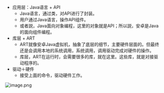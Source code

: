  

- 应用层：Java语言 + API
  - Java语言，通过类，对API进行了封装。
  - 用户通过Java语言，操作API组件。
  - 或者説，Java面向对象编程，这里的对象就是API；所以説，安卓是Java的面向组件编程。
- 库层 + ART
  - ART就像安卓Java虚拟机，抽象了底层的细节，主要硬件层面的。但最终还是会调用本地的系统调用，系统调用，调用驱动完成对硬件的操作。
  - 库层，ART在运行时，会需要很多的库，就在这里。这些库，就是对接驱动程序的。
- 驱动＋硬件
  - 接受上面的命令，驱动硬件工作。



![image.png](https://i-blog.csdnimg.cn/img_convert/47df1ac1ce02714374d2e9a5991373ac.png)
